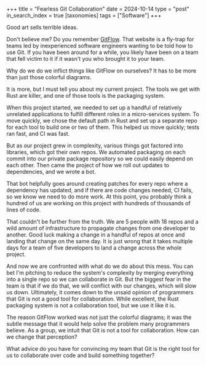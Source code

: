 +++
title = "Fearless Git Collaboration"
date = 2024-10-14
type = "post"
in_search_index = true
[taxonomies]
tags = ["Software"]
+++

Good art sells terrible ideas.

Don't believe me?
Do you remember [GitFlow](https://leanpub.com/git-flow/read).
That website is a fly-trap for teams led by inexperienced software engineers wanting to be told how to use Git.
If you have been around for a while, you likely have been on a team that fell victim to it if it wasn't you who brought it to your team.

Why do we do we inflict things like GitFlow on ourselves?
It has to be more than just those colorful diagrams.

It is more, but I must tell you about my current project.
The tools we get with Rust are killer, and one of those tools is the packaging system.

When this project started, we needed to set up a handful of relatively unrelated applications to fulfill different roles in a micro-services system.
To move quickly, we chose the default path in Rust and set up a separate repo for each tool to build one or two of them.
This helped us move quickly; tests ran fast, and CI was fast.

But as our project grew in complexity, various things got factored into libraries, which got their own repos.
We automated packaging on each commit into our private package repository so we could easily depend on each other.
Then came the project of how we roll out updates to dependencies, and we wrote a bot.

That bot helpfully goes around creating patches for every repo where a dependency has updated, and if there are code changes needed, CI fails, so we know we need to do more work.
At this point, you probably think a hundred of us are working on this project with hundreds of thousands of lines of code.

That couldn't be further from the truth.
We are 5 people with 18 repos and a wild amount of infrastructure to propagate changes from one developer to another.
Good luck making a change in a handful of repos at once and landing that change on the same day.
It is just wrong that it takes multiple days for a team of five developers to land a change across the whole project.

And now we are confronted with what do we do about this mess.
You can bet I'm pitching to reduce the system's complexity by merging everything into a single repo so we can collaborate in Git.
But the biggest fear in the team is that if we do that, we will conflict with our changes, which will slow us down.
Ultimately, it comes down to the unsaid opinion of programmers that Git is not a good tool for collaboration.
While excellent, the Rust packaging system is not a collaboration tool, but we use it like it is.

The reason GitFlow worked was not just the colorful diagrams; it was the subtle message that it would help solve the problem many programmers believe.
As a group, we intuit that Git is not a tool for collaboration.
How can we change that perception?

What advice do you have for convincing my team that Git is the right tool for us to collaborate over code and build something together?
